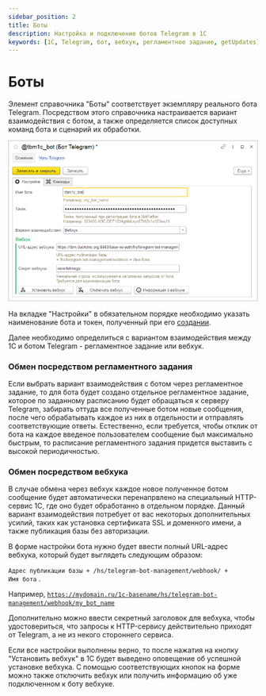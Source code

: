 ```yaml
---
sidebar_position: 2
title: Боты
description: Настройка и подключение ботов Telegram в 1С
keywords: [1С, Telegram, бот, вебхук, регламентное задание, getUpdates]
---
```


# Боты

Элемент справочника "Боты" соответствует экземпляру реального бота Telegram. Посредством этого справочника настраивается вариант взаимодействия с ботом, а также определяется список доступных команд бота и сценарий их обработки.

![Бот Telegram в 1С](../img/telegram-bot.png)

На вкладке "Настройки" в обязательном порядке необходимо указать наименование бота и токен, полученный при его [создании](../create-bot.md).

Далее необходимо определиться с вариантом взаимодействия между 1С и ботом Telegram - регламентное задание или вебхук.

### Обмен посредством регламентного задания

Если выбрать вариант взаимодействия с ботом через регламентное задание, то для бота будет создано отдельное регламентное задание, которое по заданному расписанию будет обращаться к серверу Telegram, забирать оттуда все полученные ботом новые сообщения, после чего обрабатывать каждое из них в отдельности и отправлять соответствующие ответы. Естественно, если требуется, чтобы отклик от бота на каждое введеное пользователем сообщение был максимально быстрым, то расписание регламентного задания придется выставить с высокой периодичностью.

### Обмен посредством вебхука

В случае обмена через вебхук каждое новое полученное ботом сообщение будет автоматически перенапрвлено на специальный HTTP-сервис 1С, где оно будет обработанно в отдельном порядке. Данный вариант взаимодействия потребует от вас некоторых дополнительных усилий, таких как установка сертификата SSL и доменного имени, а также публикация базы без авторизации.

В форме настройки бота нужно будет ввести полный URL-адрес вебхука, который будет выглядеть следующим образом:

<code>Адрес публикации базы + /hs/telegram-bot-management/webhook/ + Имя бота</code>
.

Например, <code>https://mydomain.ru/1c-basename/hs/telegram-bot-management/webhook/my_bot_name</code>

Дополнительно можно ввести секретный заголовок для вебхука, чтобы удостовериться, что запросы к HTTP-сервису действительно приходят от Telegram, а не из некого стороннего сервиса.

Если все настройки выполнены верно, то после нажатия на кнопку "Установить вебхук" в 1С будет выведено оповещение об успешной установке вебхука. С помощью соответствующих кнопок на форме можно также отключить вебхук или получить информацию об уже подключенном к боту вебхуке.
